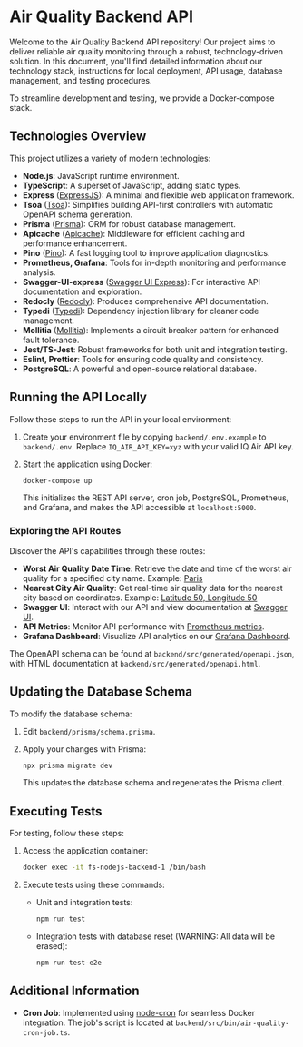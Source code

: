 # Air Quality Backend API

Welcome to the Air Quality Backend API repository! Our project aims to deliver reliable air quality monitoring through a robust, technology-driven solution. In this document, you'll find detailed information about our technology stack, instructions for local deployment, API usage, database management, and testing procedures. 

To streamline development and testing, we provide a Docker-compose stack.

## Technologies Overview

This project utilizes a variety of modern technologies:

- **Node.js**: JavaScript runtime environment.
- **TypeScript**: A superset of JavaScript, adding static types.
- **Express** ([ExpressJS](https://expressjs.com/)): A minimal and flexible web application framework.
- **Tsoa** ([Tsoa](https://github.com/lukeautry/tsoa)): Simplifies building API-first controllers with automatic OpenAPI schema generation.
- **Prisma** ([Prisma](https://www.prisma.io/)): ORM for robust database management.
- **Apicache** ([Apicache](https://github.com/kwhitley/apicache)): Middleware for efficient caching and performance enhancement.
- **Pino** ([Pino](https://github.com/pinojs/pino)): A fast logging tool to improve application diagnostics.
- **Prometheus, Grafana**: Tools for in-depth monitoring and performance analysis.
- **Swagger-UI-express** ([Swagger UI Express](https://www.npmjs.com/package/swagger-ui-express)): For interactive API documentation and exploration.
- **Redocly** ([Redocly](https://redocly.com/)): Produces comprehensive API documentation.
- **Typedi** ([Typedi](https://github.com/typestack/typedi)): Dependency injection library for cleaner code management.
- **Mollitia** ([Mollitia](https://genesys.github.io/mollitia/)): Implements a circuit breaker pattern for enhanced fault tolerance.
- **Jest/TS-Jest**: Robust frameworks for both unit and integration testing.
- **Eslint, Prettier**: Tools for ensuring code quality and consistency.
- **PostgreSQL**: A powerful and open-source relational database.

## Running the API Locally

Follow these steps to run the API in your local environment:

1. Create your environment file by copying `backend/.env.example` to `backend/.env`. Replace `IQ_AIR_API_KEY=xyz` with your valid IQ Air API key.
2. Start the application using Docker:

    ```bash
    docker-compose up
    ```

    This initializes the REST API server, cron job, PostgreSQL, Prometheus, and Grafana, and makes the API accessible at `localhost:5000`.

### Exploring the API Routes

Discover the API's capabilities through these routes:

- **Worst Air Quality Date Time**: Retrieve the date and time of the worst air quality for a specified city name. Example: [Paris](http://localhost:5000/v1/air-quality/worst-air-quality-date-time/paris)
- **Nearest City Air Quality**: Get real-time air quality data for the nearest city based on coordinates. Example: [Latitude 50, Longitude 50](http://localhost:5000/v1/air-quality/nearest-city?lat=50&lon=50)
- **Swagger UI**: Interact with our API and view documentation at [Swagger UI](http://localhost:5000/docs/).
- **API Metrics**: Monitor API performance with [Prometheus metrics](http://localhost:9999/metrics).
- **Grafana Dashboard**: Visualize API analytics on our [Grafana Dashboard](http://localhost:3000/d/1DYaynomMk/backend-service-dashboard?orgId=1&refresh=10s).

The OpenAPI schema can be found at `backend/src/generated/openapi.json`, with HTML documentation at `backend/src/generated/openapi.html`.

## Updating the Database Schema

To modify the database schema:

1. Edit `backend/prisma/schema.prisma`.
2. Apply your changes with Prisma:

    ```bash
    npx prisma migrate dev
    ```

    This updates the database schema and regenerates the Prisma client.

## Executing Tests

For testing, follow these steps:

1. Access the application container:

    ```bash
    docker exec -it fs-nodejs-backend-1 /bin/bash
    ```

2. Execute tests using these commands:
    - Unit and integration tests:

        ```bash
        npm run test
        ```

    - Integration tests with database reset (WARNING: All data will be erased):

        ```bash
        npm run test-e2e
        ```

## Additional Information

- **Cron Job**: Implemented using [node-cron](https://www.npmjs.com/package/cron) for seamless Docker integration. The job's script is located at `backend/src/bin/air-quality-cron-job.ts`.
